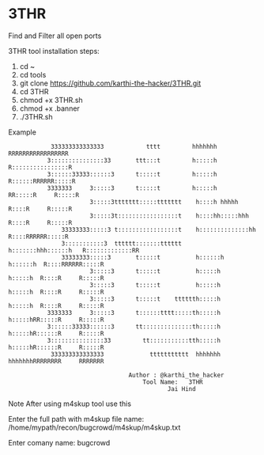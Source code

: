 # 3THR
Find and Filter all open ports 

3THR tool installation steps:

1. cd ~
2. cd tools
3. git clone https://github.com/karthi-the-hacker/3THR.git
4. cd 3THR
5. chmod +x 3THR.sh
6. chmod +x .banner
7. ./3THR.sh

Example 


                333333333333333            tttt         hhhhhhh             RRRRRRRRRRRRRRRRR     
               3:::::::::::::::33       ttt:::t         h:::::h             R::::::::::::::::R    
               3::::::33333::::::3      t:::::t         h:::::h             R::::::RRRRRR:::::R   
               3333333     3:::::3      t:::::t         h:::::h             RR:::::R     R:::::R  
                           3:::::3ttttttt:::::ttttttt    h::::h hhhhh         R::::R     R:::::R  
                           3:::::3t:::::::::::::::::t    h::::hh:::::hhh      R::::R     R:::::R  
                   33333333:::::3 t:::::::::::::::::t    h::::::::::::::hh    R::::RRRRRR:::::R   
                   3:::::::::::3  tttttt:::::::tttttt    h:::::::hhh::::::h   R:::::::::::::RR    
                   33333333:::::3       t:::::t          h::::::h   h::::::h  R::::RRRRRR:::::R   
                           3:::::3      t:::::t          h:::::h     h:::::h  R::::R     R:::::R  
                           3:::::3      t:::::t          h:::::h     h:::::h  R::::R     R:::::R  
                           3:::::3      t:::::t    tttttth:::::h     h:::::h  R::::R     R:::::R  
               3333333     3:::::3      t::::::tttt:::::th:::::h     h:::::hRR:::::R     R:::::R  
               3::::::33333::::::3      tt::::::::::::::th:::::h     h:::::hR::::::R     R:::::R  
               3:::::::::::::::33         tt:::::::::::tth:::::h     h:::::hR::::::R     R:::::R  
                333333333333333             ttttttttttt  hhhhhhh     hhhhhhhRRRRRRRR     RRRRRRR  
 
                                      Author : @karthi_the_hacker 
                                          Tool Name:   3THR 
                                                 Jai Hind  
Note After using m4skup tool use this 

Enter the full path with m4skup file name: /home/mypath/recon/bugcrowd/m4skup/m4skup.txt

Enter comany name: bugcrowd

